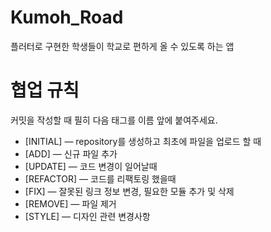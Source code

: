 # Kumoh_Road
플러터로 구현한 학생들이 학교로 편하게 올 수 있도록 하는 앱

# 협업 규칙
커밋을 작성할 때 필히 다음 태그를 이름 앞에 붙여주세요.
- [INITIAL] — repository를 생성하고 최초에 파일을 업로드 할 때
- [ADD] — 신규 파일 추가
- [UPDATE] — 코드 변경이 일어날때
- [REFACTOR] — 코드를 리팩토링 했을때
- [FIX] — 잘못된 링크 정보 변경, 필요한 모듈 추가 및 삭제
- [REMOVE] — 파일 제거
- [STYLE] — 디자인 관련 변경사항
